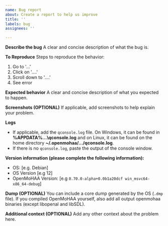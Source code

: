 ```yaml
---
name: Bug report
about: Create a report to help us improve
title: ''
labels: bug
assignees: ''

---
```


**Describe the bug**
A clear and concise description of what the bug is.

**To Reproduce**
Steps to reproduce the behavior:
1. Go to '...'
2. Click on '....'
3. Scroll down to '....'
4. See error

**Expected behavior**
A clear and concise description of what you expected to happen.

**Screenshots (OPTIONAL)**
If applicable, add screenshots to help explain your problem.

**Logs**
- If applicable, add the `qconsole.log` file. On Windows, it can be found in **%APPDATA%\...\qconsole.log** and on Linux, it can be found on the home directory **~/.openmohaa/.../qconsole.log**.
- If there is no `qconsole.log`, paste the output of the console window.

**Version information (please complete the following information):**
 - OS: [e.g. Debian]
 - OS Version [e.g 12]
 - OpenMoHAA Version: [e.g `0.70.0-alpha+0.0b1a20dcf win_msvc64-x86_64-debug`]

**Dump (OPTIONAL)**
You can include a core dump generated by the OS (`.dmp` file). If you compiled OpenMoHAA yourself, also add all output openmohaa binaries (except libopenal and libSDL).

**Additional context (OPTIONAL)**
Add any other context about the problem here.
